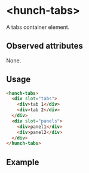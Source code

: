 # &lt;hunch-tabs>

A tabs container element.

## Observed attributes

None.

## Usage

```html
<hunch-tabs>
  <div slot="tabs">
    <div>tab 1</div>
    <div>tab 2</div>
  </div>
  <div slot="panels">
    <div>panel1</div>
    <div>panel2</div>
  </div>
</hunch-tabs>
```

## Example

<style>
  .tabs {
    display: flex;
    cursor: pointer;
    border-bottom: 1px solid lightgray;
  }
  .tabs > * {
    padding: 0.5rem 1rem;
  }
  .tabs > *.active {
    color: royalblue;
    border-bottom: 2px solid currentcolor;
  }
  .panels {
    padding: 1rem;
  }
</style>

<live-element>
<template>
<hunch-tabs style="display: block; border: 1px solid lightgray; padding: 1rem">
  <div slot="tabs" class="tabs">
    <div>tab 1</div>
    <div>tab 2</div>
  </div>
  <div slot="panels" class="panels">
    <div>panel1</div>
    <div>panel2</div>
  </div>
</hunch-tabs>
</template>
</live-element>

<script src="../src/hunch-tabs.ts"></script>
